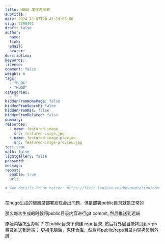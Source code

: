 ```yaml
---
title: HUGO 本博客部署
subtitle:
date: 2024-10-07T20:41:19+08:00
slug: 7398491
draft: false
author:
  name:
  link:
  email:
  avatar:
description:
keywords:
license:
comment: false
weight: 0
tags:
  - "BLOG"
  - "HUGO"
categories:
  - ""
hiddenFromHomePage: false
hiddenFromSearch: false
hiddenFromRss: false
hiddenFromRelated: false
summary:
resources:
  - name: featured-image
    src: featured-image.jpg
  - name: featured-image-preview
    src: featured-image-preview.jpg
toc: true
math: false
lightgallery: false
password:
message:
repost:
  enable: true
  url:

# See details front matter: https://fixit.lruihao.cn/documentation/content-management/introduction/#front-matter
---
```


<!--more-->


在hugo生成的根目录部署发现会出问题，但是部署public目录就是正常的


那么每次生成的时候将public目录内容进行git commit, 然后推送到远端

原始内容怎么办呢？
在public目录下创建 repo目录, 然后将外层目录拷贝到repo目录推送到远端；
更换电脑后，克隆仓库，然后将public/repo目录内容拷贝到外层;